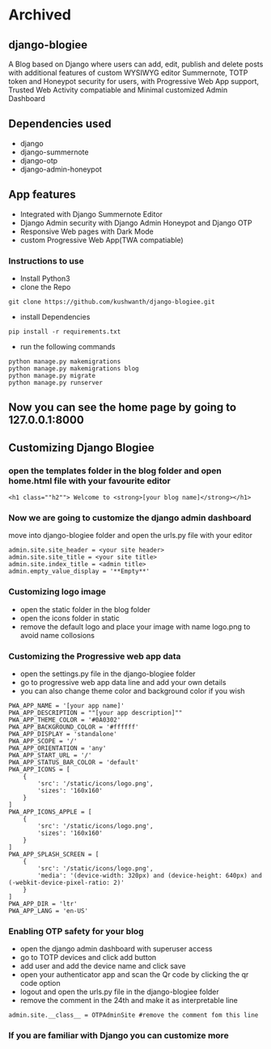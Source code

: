 # Archived
## django-blogiee

A Blog based on Django where users can add, edit, publish and delete posts with additional features of custom  WYSIWYG editor Summernote, TOTP token and Honeypot security for users, with Progressive Web App support, Trusted Web Activity compatiable and Minimal customized Admin Dashboard

## Dependencies used
- django
- django-summernote
- django-otp
- django-admin-honeypot

## App features
- Integrated with Django Summernote Editor
- Django Admin security with Django Admin Honeypot and Django OTP
- Responsive Web pages with Dark Mode
- custom Progressive Web App(TWA compatiable)

### Instructions to use
- Install Python3
- clone the Repo
```
git clone https://github.com/kushwanth/django-blogiee.git
```
- install Dependencies
```
pip install -r requirements.txt
```
- run the following commands
```
python manage.py makemigrations
python manage.py makemigrations blog
python manage.py migrate
python manage.py runserver
```
## Now you can see the home page by going to 127.0.0.1:8000

## Customizing Django Blogiee

### open the templates folder in the blog folder and open home.html file with your favourite editor
```
<h1 class=""h2""> Welcome to <strong>[your blog name]</strong></h1>
```

### Now we are going to customize the django admin dashboard

move into django-blogiee folder and open the urls.py file with your editor

```
admin.site.site_header = <your site header>
admin.site.site_title = <your site title>
admin.site.index_title = <admin title>
admin.empty_value_display = '**Empty**'
```

### Customizing logo image

- open the static folder in the blog folder
- open the icons folder in static
- remove the default logo and place your image with name logo.png to avoid name collosions


### Customizing the Progressive web app data

- open the settings.py file in the django-blogiee folder
- go to progressive web app data line and add your own details
- you can also change theme color and background color if you wish

```
PWA_APP_NAME = '[your app name]'
PWA_APP_DESCRIPTION = ""[your app description]""
PWA_APP_THEME_COLOR = '#0A0302'
PWA_APP_BACKGROUND_COLOR = '#ffffff'
PWA_APP_DISPLAY = 'standalone'
PWA_APP_SCOPE = '/'
PWA_APP_ORIENTATION = 'any'
PWA_APP_START_URL = '/'
PWA_APP_STATUS_BAR_COLOR = 'default'
PWA_APP_ICONS = [
    {
        'src': '/static/icons/logo.png',
        'sizes': '160x160'
    }
]
PWA_APP_ICONS_APPLE = [
    {
        'src': '/static/icons/logo.png',
        'sizes': '160x160'
    }
]
PWA_APP_SPLASH_SCREEN = [
    {
        'src': '/static/icons/logo.png',
        'media': '(device-width: 320px) and (device-height: 640px) and (-webkit-device-pixel-ratio: 2)'
    }
]
PWA_APP_DIR = 'ltr'
PWA_APP_LANG = 'en-US'
```

### Enabling OTP safety for your blog
- open the django admin dashboard with superuser access
- go to TOTP devices and click add button
- add user and add the device name and click save
- open your authenticator app and scan the Qr code by clicking the qr code option
- logout and open the urls.py file in the django-blogiee folder
- remove the comment in the 24th and make it as interpretable line
```
admin.site.__class__ = OTPAdminSite #remove the comment fom this line
```
### If you are familiar with Django you can customize more
